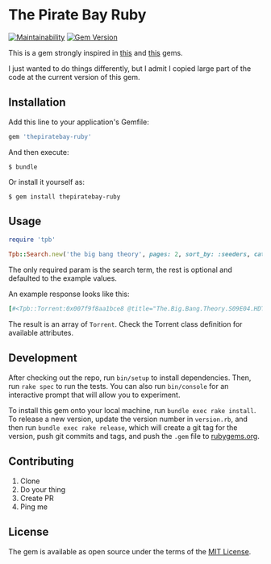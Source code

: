 # The Pirate Bay Ruby

[![Maintainability](https://api.codeclimate.com/v1/badges/c153ad6cde7212dc4a24/maintainability)](https://codeclimate.com/github/elfenars/thepiratebay-ruby/maintainability)
[![Gem Version](https://badge.fury.io/rb/thepiratebay-ruby.svg)](https://badge.fury.io/rb/thepiratebay-ruby)


This is a gem strongly inspired in [this](https://github.com/mhsjlw/thepiratebay) and [this](https://github.com/emnl/thepiratebay) gems.

I just wanted to do things differently, but I admit I copied large part of the code at the current version of this gem.

## Installation

Add this line to your application's Gemfile:

```ruby
gem 'thepiratebay-ruby'
```

And then execute:

    $ bundle

Or install it yourself as:

    $ gem install thepiratebay-ruby

## Usage

```ruby
require 'tpb'

Tpb::Search.new('the big bang theory', pages: 2, sort_by: :seeders, category: :none)
```

The only required param is the search term, the rest is optional and defaulted to the example values.

An example response looks like this:

```ruby
[#<Tpb::Torrent:0x007f9f8aa1bce8 @title="The.Big.Bang.Theory.S09E04.HDTV.x264-LOL[ettv]", @seeders=91, @leechers=16, @magnet_link="magnet:?xt=urn:btih:a455ab3d5814ca566e3d7fbbac65bb72ffc4de43&dn=The.Big.Bang.Theory.S09E04.HDTV.x264-LOL%5Bettv%5D&tr=udp%3A%2F%2Ftracker.leechers-paradise.org%3A6969&tr=udp%3A%2F%2Fzer0day.ch%3A1337&tr=udp%3A%2F%2Fopen.demonii.com%3A1337&tr=udp%3A%2F%2Ftracker.coppersurfer.tk%3A6969&tr=udp%3A%2F%2Fexodus.desync.com%3A6969", @category="Video", @torrent_id="12560421", @url="/torrent/12560421/The.Big.Bang.Theory.S09E04.HDTV.x264-LOL[ettv]">, (...)]
```

The result is an array of `Torrent`. Check the Torrent class definition for available attributes.

## Development

After checking out the repo, run `bin/setup` to install dependencies. Then, run `rake spec` to run the tests. You can also run `bin/console` for an interactive prompt that will allow you to experiment.

To install this gem onto your local machine, run `bundle exec rake install`. To release a new version, update the version number in `version.rb`, and then run `bundle exec rake release`, which will create a git tag for the version, push git commits and tags, and push the `.gem` file to [rubygems.org](https://rubygems.org).

## Contributing

1. Clone
2. Do your thing
3. Create PR
4. Ping me


## License

The gem is available as open source under the terms of the [MIT License](http://opensource.org/licenses/MIT).

